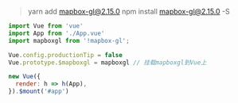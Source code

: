 > yarn add mapbox-gl@2.15.0
> npm install mapbox-gl@2.15.0 -S

```js
import Vue from 'vue'
import App from './App.vue'
import mapboxgl from '!mapbox-gl';

Vue.config.productionTip = false
Vue.prototype.$mapboxgl = mapboxgl // 挂载mapboxgl到Vue上

new Vue({
  render: h => h(App),
}).$mount('#app')

```
